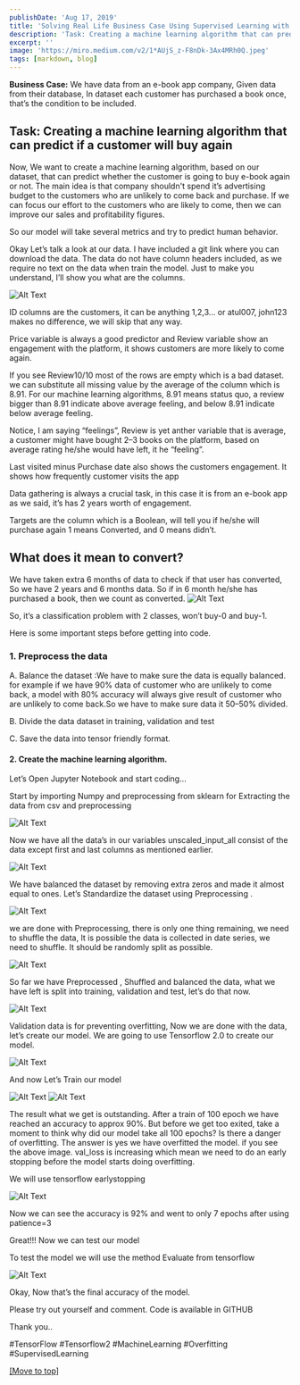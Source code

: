 ```yaml
---
publishDate: 'Aug 17, 2019'
title: 'Solving Real Life Business Case Using Supervised Learning with Tensorflow 2.0'
description: 'Task: Creating a machine learning algorithm that can predict if a customer will buy again'
excerpt: ''
image: 'https://miro.medium.com/v2/1*AUjS_z-F8nDk-3Ax4MRh0Q.jpeg'
tags: [markdown, blog]
---
```


<b>Business Case:</b> We have data from an e-book app company, Given data from their database, In dataset each customer has purchased a book once, that’s the condition to be included.

## <a name="Headings"></a>Task: Creating a machine learning algorithm that can predict if a customer will buy again

Now, We want to create a machine learning algorithm, based on our dataset, that can predict whether the customer is going to buy e-book again or not.
The main idea is that company shouldn't spend it’s advertising budget to the customers who are unlikely to come back and purchase.
If we can focus our effort to the customers who are likely to come, then we can improve our sales and profitability figures.

So our model will take several metrics and try to predict human behavior.

Okay Let’s talk a look at our data. I have included a git link where you can download the data. The data do not have column headers included, as we require no text on the data when train the model. Just to make you understand, I’ll show you what are the columns.

![Alt Text](https://miro.medium.com/v2/resize:fit:2000/format:webp/1*roQ7ifORkSCH-g_oZDMBkg.png)

ID columns are the customers, it can be anything 1,2,3… or atul007, john123 makes no difference, we will skip that any way.

Price variable is always a good predictor and Review variable show an engagement with the platform, it shows customers are more likely to come again.

If you see Review10/10 most of the rows are empty which is a bad dataset. we can substitute all missing value by the average of the column which is 8.91. For our machine learning algorithms, 8.91 means status quo, a review bigger than 8.91 indicate above average feeling, and below 8.91 indicate below average feeling.

Notice, I am saying “feelings”, Review is yet anther variable that is average, a customer might have bought 2–3 books on the platform, based on average rating he/she would have left, it he “feeling”.

Last visited minus Purchase date also shows the customers engagement. It shows how frequently customer visits the app

Data gathering is always a crucial task, in this case it is from an e-book app as we said, it’s has 2 years worth of engagement.

Targets are the column which is a Boolean, will tell you if he/she will purchase again 1 means Converted, and 0 means didn’t.

## What does it mean to convert?

We have taken extra 6 months of data to check if that user has converted, So we have 2 years and 6 months data. So if in 6 month he/she has purchased a book, then we count as converted.
![Alt Text](https://miro.medium.com/v2/resize:fit:1400/format:webp/1*Shv2HgRmKsLLDInXyGonYg.png)

So, it’s a classification problem with 2 classes, won’t buy-0 and buy-1.

Here is some important steps before getting into code.

### 1. Preprocess the data

A. Balance the dataset :We have to make sure the data is equally balanced. for example if we have 90% data of customer who are unlikely to come back,
a model with 80% accuracy will always give result of customer who are unlikely to come back.So we have to make sure data it 50–50% divided.

B. Divide the data dataset in training, validation and test

C. Save the data into tensor friendly format.

#### 2. Create the machine learning algorithm.

Let’s Open Jupyter Notebook and start coding…

Start by importing Numpy and preprocessing from sklearn for Extracting the data from csv and preprocessing

![Alt Text](https://miro.medium.com/v2/resize:fit:2000/format:webp/1*RfP9lqigycf5J8JVmcDqhg.png)

Now we have all the data’s in our variables unscaled_input_all consist of the data except first and last columns as mentioned earlier.

![Alt Text](https://miro.medium.com/v2/resize:fit:2000/format:webp/1*f4nVWDLcx7G1GsxxmBNJBQ.png)

We have balanced the dataset by removing extra zeros and made it almost equal to ones. Let’s Standardize the dataset using Preprocessing .

![Alt Text](https://miro.medium.com/v2/resize:fit:2000/format:webp/1*g_xoppzGJ0QiTl3euI1MTQ.png)

we are done with Preprocessing, there is only one thing remaining, we need to shuffle the data, It is possible the data is collected in date series, we need to shuffle. It should be randomly split as possible.

![Alt Text](https://miro.medium.com/v2/resize:fit:2000/format:webp/1*9pi-3_eQwzVXpdddfjCU8g.png)

So far we have Preprocessed , Shuffled and balanced the data, what we have left is split into training, validation and test, let’s do that now.

![Alt Text](https://miro.medium.com/v2/resize:fit:2000/format:webp/1*IisHoiks6JdPf4AxzlQlqg.png)

Validation data is for preventing overfitting, Now we are done with the data, let’s create our model. We are going to use Tensorflow 2.0 to create our model.

![Alt Text](https://miro.medium.com/v2/resize:fit:2000/format:webp/1*vW0wELr4u7lcVcRERPWA7A.png)

And now Let’s Train our model

![Alt Text](https://miro.medium.com/v2/resize:fit:2000/format:webp/1*0YZcCRvmTu0cfty3T0KlxQ.png)
![Alt Text](https://miro.medium.com/v2/resize:fit:2000/format:webp/1*EsysZRPQbw-TvPYyxZGy3Q.png)

The result what we get is outstanding. After a train of 100 epoch we have reached an accuracy to approx 90%. But before we get too exited, take a moment to think why did our model take all 100 epochs? Is there a danger of overfitting. The answer is yes we have overfitted the model. if you see the above image. val_loss is increasing which mean we need to do an early stopping before the model starts doing overfitting.

We will use tensorflow earlystopping

![Alt Text](https://miro.medium.com/v2/resize:fit:2000/format:webp/1*1vSV7YEdehydnBGu1ayMiA.png)

Now we can see the accuracy is 92% and went to only 7 epochs after using patience=3

Great!!! Now we can test our model

To test the model we will use the method Evaluate from tensorflow

![Alt Text](https://miro.medium.com/v2/resize:fit:2000/format:webp/1*Pmxzo8_ed-Vvwe3MEdxhPQ.png)

Okay, Now that’s the final accuracy of the model.

Please try out yourself and comment. Code is available in GITHUB

Thank you..

#TensorFlow #Tensorflow2 #MachineLearning #Overfitting #SupervisedLearning

[[Move to top]](#top)
